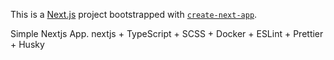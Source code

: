 This is a [Next.js](https://nextjs.org/) project bootstrapped with [`create-next-app`](https://github.com/vercel/next.js/tree/canary/packages/create-next-app).

Simple Nextjs App.
nextjs + TypeScript + SCSS + Docker + ESLint + Prettier + Husky
